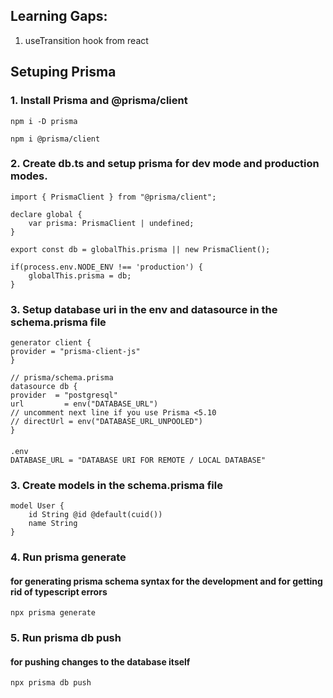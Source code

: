 ## Learning Gaps:
1. useTransition hook from react


## Setuping Prisma

### 1. Install Prisma and @prisma/client 
`` npm i -D prisma ``

`` npm i @prisma/client ``

### 2. Create db.ts and setup prisma for dev mode and production modes.
    import { PrismaClient } from "@prisma/client";

    declare global {
        var prisma: PrismaClient | undefined;
    }

    export const db = globalThis.prisma || new PrismaClient();

    if(process.env.NODE_ENV !== 'production') {
        globalThis.prisma = db;
    }


### 3. Setup database uri in the env and datasource in the schema.prisma file

    generator client {
    provider = "prisma-client-js"
    }

    // prisma/schema.prisma
    datasource db {
    provider  = "postgresql"
    url  	    = env("DATABASE_URL")
    // uncomment next line if you use Prisma <5.10
    // directUrl = env("DATABASE_URL_UNPOOLED")
    }

####
    .env
    DATABASE_URL = "DATABASE URI FOR REMOTE / LOCAL DATABASE"    

### 3. Create models in the schema.prisma file
    model User {
        id String @id @default(cuid())
        name String
    }

### 4.  Run prisma generate 
#### for generating prisma schema syntax for the development and for getting rid of typescript errors

`` npx prisma generate ``

### 5. Run prisma db push
#### for pushing changes to the database itself

`` npx prisma db push ``

